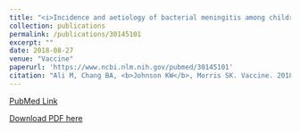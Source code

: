 ```yaml
---
title: "<i>Incidence and aetiology of bacterial meningitis among children aged 1-59  months in South Asia: systematic review and meta-analysis</i>"
collection: publications
permalink: /publications/30145101
excerpt: "" 
date: 2018-08-27
venue: "Vaccine"
paperurl: 'https://www.ncbi.nlm.nih.gov/pubmed/30145101'
citation: "Ali M, Chang BA, <b>Johnson KW</b>, Morris SK. Vaccine. 2018 Aug 22. pii: S0264-410X(18)31006-5. doi: 10.1016/j.vaccine.2018.07.037. [Epub ahead of print] Review. PubMed ID: 30145101"
---
```


[PubMed Link](https://www.ncbi.nlm.nih.gov/pubmed/30145101)

[Download PDF here](https://kippjohnson.com/files/30145101.pdf)

